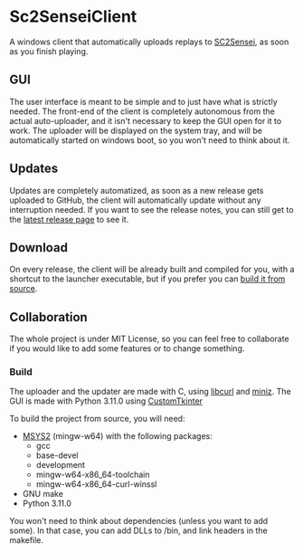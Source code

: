 # Sc2SenseiClient

A windows client that automatically uploads replays to [SC2Sensei](https://sc2sensei.top/), as soon as you finish playing.

## GUI

The user interface is meant to be simple and to just have what is strictly needed.
The front-end of the client is completely autonomous from the actual auto-uploader, and it isn't necessary to keep the GUI open for it to work.
The uploader will be displayed on the system tray, and will be automatically started on windows boot, so you won't need to think about it.

## Updates

Updates are completely automatized, as soon as a new release gets uploaded to GitHub, the client will automatically update without any interruption needed.
If you want to see the release notes, you can still get to the [latest release page](https://github.com/TommasoTodescato/SC2SenseiClient/releases/latest/) to see it.

## Download

On every release, the client will be already built and compiled for you, with a shortcut to the launcher executable, but if you prefer you can [build it from source](#build).

## Collaboration

The whole project is under MIT License, so you can feel free to collaborate if you would like to add some features or to change something.

### Build

The uploader and the updater are made with C, using [libcurl](https://curl.se/libcurl/) and [miniz](https://github.com/richgel999/miniz).
The GUI is made with Python 3.11.0 using [CustomTkinter](https://github.com/TomSchimansky/CustomTkinter)

To build the project from source, you will need:

- [MSYS2](https://www.msys2.org/) (mingw-w64) with the following packages:
  - gcc
  - base-devel
  - development
  - mingw-w64-x86_64-toolchain
  - mingw-w64-x86_64-curl-winssl
- GNU make
- Python 3.11.0

You won't need to think about dependencies (unless you want to add some).
In that case, you can add DLLs to /bin, and link headers in the makefile.
